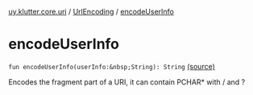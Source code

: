 [uy.klutter.core.uri](../index.md) / [UrlEncoding](index.md) / [encodeUserInfo](.)


# encodeUserInfo

`fun encodeUserInfo(userInfo:&nbsp;String): String` [(source)](https://github.com/kohesive/klutter/blob/master/core-jdk6/src/main/kotlin/uy/klutter/core/uri/UrlEncoding.kt#L196)

Encodes the fragment part of a URI, it can contain PCHAR* with / and ?



